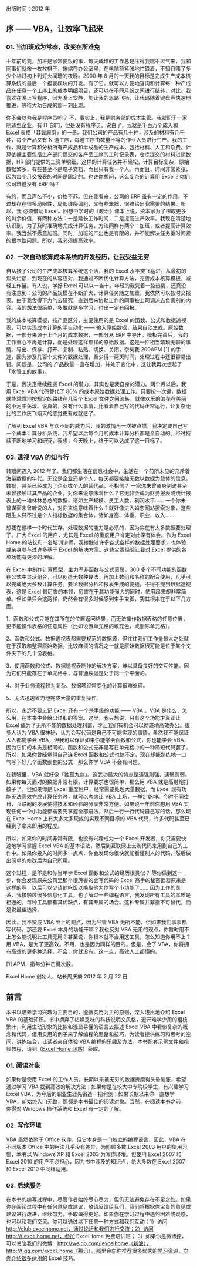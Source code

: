 出版时间：2012 年

## 序 —— VBA，让效率飞起来 

### 01. 当加班成为常态，改变在所难免 

十年前的我，加班是家常便饭的事，每天成堆的工作总是压得我喘不过气来，我和同事们就像一枚枚棋子，蜷缩在办公室里，在电脑前紧张地忙碌着，不知目睹了多少个华灯初上到灯火阑珊的夜晚。2000 年 8 月的一天我的目标是完成生产成本核算系统的最后一个报表模块的开发。有了它，就可以方便地查询和计算每一种产成品在任意一个工序上的成本明细项目，还可以在不同月份之间进行结转、对比。我喜欢在晚上写程序，因为晚上安静，能让我的思路飞扬，让代码随着键盘声快速地推进，等待大功告成的那一刻出现。

你不会以为我是程序员吧？ 不，事实上，我是财务部的成本主管。我就职于一家制造型企业，有 IT 部门，但是没有程序员。说白了，我就是千百万个成天和 Excel 表格「耳鬓厮磨」的一员。我们公司的产品有几十种，涉及的材料有几千种，每个产品又有 N 道工序，每道工序由数量不等的作业人员进行生产。我的工作，就是计算和分析所有产成品和半成品的生产成本，包括材料、人工和杂费。计算依据主要包括生产部门提交的各产品工序的工时记录表，仓库提交的材料进销数据，HR 部门提供的工资单明细。这样的计算任务并不轻松，计算目标复杂，原始数据繁多，有些甚至不是电子文档，而且只有我一个人。再而且，时间非常紧张，因为每个月交报表的时间是固定的。也许你想问，这么复杂的计算用 Excel？你们公司难道没有 ERP 吗？ 

有的，而且声名不小，价格不菲。但在我看来，公司的 ERP 虽有一定的作用，不过却存在很多局限性，局部线条偏粗，又有些笨拙，很难给出我需要的结果。所以，我 必须借助 Excel。回想中学时的《政治》课本上说，资本家为了榨取更多的剩余价值，有两种方法：一是延长工作时间，二是提高生产效率。我现在清楚地认识到，为了及时准确地完成计算任务，方法同样有两个：加班，或者提高计算效率。我当然不愿意加班。同时，加班的产出也是有限的，并不能解决任务重时间紧的根本性问题。所以，我必须提高效率。

### 02. 一次自动核算成本系统的开发经历，让我受益无穷

自从接了公司的生产成本核算系统这个活，我的 Excel 水平突飞猛进。从最初的焦头烂额，到现在的从容应对，我通过不断优化计算方法，完善成本核算模板，减轻工作量。有人说，学好 Excel 可以以一当十。年轻的我凭着一腔热情，还真没有注意到：公司的产品规模在不断扩大，计算任务随之加重，我依然可以按时交报表。由于我舍得下力气去研究，直到后来协助工作的同事被上司调派去负责别的内容。我的想法很简单，多做就是多学习，付出一定有回报。

我的成本核算模板，按产品区分，主要使用的是 Excel 的函数、公式和数据透视表，可以实现成本计算的半自动化 —— 输入原始数据，结果自动生成。原始数据，一部分来源于上个月的成本数据，一部分从 ERP 中导出。模板完善后，我的工作重心不再是计算，而是处理这样那样的原始数据。这是一件相当繁琐无聊的事情。导出、保存、打开、复制、粘贴、切换、关闭，奈何我 200APM [1] 的手速，因为涉及几百个文件的数据处理，至少得一两天时间，处理过程中还很容易出错。问题是，公司的 产品数量一直在增加，并处于变化中，这让我再次想起了「水管工的故事」。

于是，我决定继续挖掘 Excel 的潜力，其实也是我自身的潜力。两个月以后，我用 Excel VBA 代码替代了 80% 的成本原始数据处理工作。只要按一次键，数据就能乖乖地按规定的路线在几百个 Excel 文件之间流转，就像欢乐的浪花在美丽的小河中荡漾。说真的，没有什么事情，比看着自己写的代码正常运行，让复杂无比的工作灰飞烟灭的感觉更有成就感了。

了解到 Excel VBA 与众不同的威力后，我的激情再一次被点燃，我决定要自己写一个成本计算分析系统，我希望以后每个月的成本计算分析都是全自动的。经过持续不断地学习和研究，我想，今天晚上，终于可以达成了这一目标了。

### 03. 透视 VBA 的知与行 

转眼间迈入 2012 年了。我们都生活在信息社会中，生活在一个前所未见的充斥着海量数据的年代。无论是企业还是个人，每天都要接触无数以数据为载体的信息。数据，甚至已经成为了企业或个人的替代品。不相信？ 一家你未曾亲身到访甚至未曾接触过其产品的企业，对你来说意味着什么？它无非会成为财务报表或统计报表上的一堆林林总总的数据，诸如生产规模、员工人数、利润水平…… 一个你未曾谋面未曾听说的人，对你来说意味着什么？就好像进入婚恋网站搜索对象，这些陌生人只不过是个人指标数据的集合体，诸如身高、体重、职业、收入…… 

想要在这样一个时代生存，处理数据的能力是必须的，因为实在有太多数据要处理了。广大 Excel 的用户，尤其是 Excel 的重度用户肯定对此深有体会。作为 Excel Home 的站长和一名培训讲师，我接触过许多各式各样的数据处理要求，也体验或亲身参与过许多基于 Excel 的解决方案。这些宝贵经验让我对 Excel 提供的各项功能有更深的理解。

在 Excel 中制作计算模型，主力军非函数与公式莫属。300 多个不同功能的函数在公式中灵活组合，可以创造无数种算法，再加上数组和名称的配合使用，几乎可以完成绝大多数计算任务。要论数据分析和报表生成的便捷，不得不提到数据透视表，这是 Excel 最厉害的本领，厉害在于其功能强大的同时，使用起来却非常简单。但如果只会这两样，仍然会有很多时候感到束手束脚，究其根本在于以下几方面。

1、函数和公式只能在其所在的位置返回结果，而无法操作数据表格的任意位置，更不能操作表格的任意属性（比如设置单元格的填充色，或删除单元格）。

2、函数和公式、数据透视表都需要规范的数据源，但往往我们工作量最大之处就在于获取和整理原始数据。比较麻烦的情况之一就是原始数据很可能是位于某个文件夹下的几十份表格。

3、使用函数和公式、数据透视表制作的解决方案，难以具备良好的交互性能。因为它们只能存在于单元格中，与普通数据是处于同一个平面的。

4、对于业务流程较为复杂、数据项经常变化的计算很难处理。

5、无法迅速省力地完成大量的重复操作。

所以，永远不要忘记 Excel 还有一个杀手级的功能 —— VBA 。VBA 是什么，怎么用，在本书中会给出详细的答案。这里，我只想说，只有这个功能才真正让 Excel 成为了无所不能的数据处理利器，才让我们有机会可以彻底地高效办公。很多人认为 VBA 很神秘，认为会写代码是自己不可能实现的事情。虽然我不能保证人人都能学会 VBA，但我可以保证如果你能学会函数和公式，你也能学会 VBA，因为它们的本质是相同的。函数和公式无非是写在单元格中的一种简短代码罢了。所以，如果你曾经觉得自己连 Excel 函数和公式也搞不定，现在却能熟练地一口气写下好几个函数嵌套的公式，那么你学 VBA 不会有问题。

在我眼里，VBA 就好像「独孤九剑」。这武功最大的特点是遇强则强，遇弱则弱。如果你每天面对的数据非常有限，计算要求也很简单，那么用 VBA 就是高射炮打蚊子了。但如果你是 Excel 重度用户，经常需要处理大量数据，而 Excel 现有功能无法高效完成计算任务时，就可以考虑让 VBA 上场，一举定乾坤。今时不同往日，互联网的发展使得技术和经验的分享非常方便。如果说十年前你想用 VBA 实现任何一个小功能都需要先掌握全部语法，然后一行一行代码自己写的话，那么现在 Excel Home 上有太多太多现成的实现不同目标的 VBA 代码，许多代码甚至已经到了拿来即用的程度。

所以，如果你的时间非常有限，也没有兴趣成为一个 Excel 开发者，你只需要快速地学习掌握 Excel VBA 的基本语法，然后到互联网上去淘代码来用到自己的工作中。如果你投入的时间多一点点，你会发现你很快就能看懂别人的代码，然后做出简单的修改后为自己所用。

这个过程，是不是和你当年学 Excel 函数和公式的经历很类似？ 等你做到这一步，你会发现原来公司里那个很厉害的会写代码的 Excel 高手的秘密武器原来是这样的啊，以后可以少请他吃饭以换取他为你写个小功能了…… 因为工作的关系，我接触过很多信息化工具，也了解过一些编程语言，我发现所有工具的本质是相通的。每种工具都有其优缺点，有其专属的场合。这种专属并非指不可替代，而是说最佳选择。

因此，我不赞成 VBA 至上的观点，因为尽管 VBA 无所不能，但如果我们事事都写代码，那还要 Excel 本身的功能干嘛？我也反对 VBA 无用的观点，你暂时用不上怎么能说明此工具无用？甚至说，你根本就不会用这工具，怎么知道你用不上？ 用 VBA，是为了更高效。不用，也是因为同样的目的。但是，会了 VBA，你将拥有高效的更多种选择。不会，你就没有。这一点，高效人士都懂的。

[1] APM，指每分钟击键次数。

Excel Home 创始人、站长周庆麟 2012 年 2 月 22 日 

## 前言

本书以培养学习兴趣为主要目的，遵循实用为主的原则，深入浅出地介绍 Excel VBA 的基础知识。书中摒弃了枯燥乏味的科技说明文风格，避开难学少用的粗枝繁叶，利用生动形象的比拟和浅显易懂的语言去描述 Excel VBA 中看似复杂的概念和代码，借用实用的例子来了解编程的思路和技巧，为读者提供练习和思考的空间，讲练结合，让读者亲自体验 VBA 编程的乐趣及方法。本书配套示例文件和视频教程，请到（[Excel Home 网站](http://www.excelhome.net/)）获取。

### 01. 阅读对象

如果你是使用 Excel 的工作人员，长期以来被无穷的数据折磨得头昏脑胀，希望通过学习 VBA 找到高效的解决方法；如果你是在校大中专院校学生，有兴趣学习 Excel VBA，为今后的职业生涯先锻造一把利剑；如果长期以来你一直想学 VBA，却始终入门无路，那都是本书最佳的阅读对象。当然，在阅读本书之前，你得对 Windows 操作系统和 Excel 有一定的了解。

### 02. 写作环境 

VBA 虽然依附于 Office 软件，但它本身是一门独立的编程语言，因此，VBA 在不同版本 Office 中的用法几乎没有差异。为照顾多数 Excel 2003 用户的使用习惯，本书以 Windows XP 和 Excel 2003 为写作环境。但使用 Excel 2007 和 Excel 2010 的用户不必担心，因为书中涉及的知识点，绝大多数在 Excel 2007 和 Excel 2010 中同样适用。

### 03. 后续服务

在本书的编写过程中，尽管作者始终尽心尽力，但仍无法避免存在不足之处。如果你在阅读过程中有任何意见或建议，敬请反馈给我们，我们将根据你宝贵的意见或建议进行改进，继续努力，争取做得更好。如果你在学习过程中遇到困难或疑惑，也可以和我们交流。你可以通过以下任意一种方式和我们互动：1）访问 http://club.excelhome.net，通过论坛和我们进行交流；2）访问 http://t.excelhome.net，参加 ExcelHome 免费培训班； 3）如果你是微博控，可以关注我们的微博：http://weibo.com/iexcelhome（新浪），http://t.qq.com/excel_home（腾讯）。那里会向你推荐很多优秀的学习资源，向你介绍很多适用的 Excel 技巧。